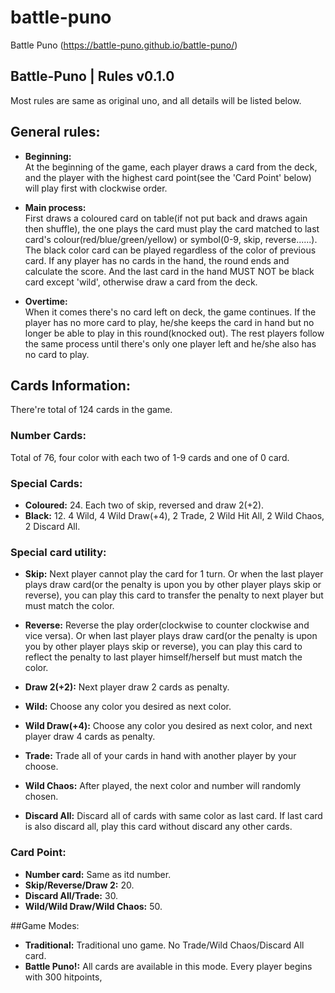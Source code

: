 # battle-puno
Battle Puno (https://battle-puno.github.io/battle-puno/)


## Battle-Puno | Rules v0.1.0

Most rules are same as original uno, and all details will be listed below.


## General rules:
  - **Beginning:**<br>
  At the beginning of the game, each player draws a card from the deck, and the player with the highest card point(see the 'Card Point' below) will play first with clockwise order. 
  
  - **Main process:**<br>
  First draws a coloured card on table(if not put back and draws again then shuffle), the one plays the card must play the card matched to last card's colour(red/blue/green/yellow) or symbol(0-9, skip, reverse......). The black color card can be played regardless of the color of previous card.
  If any player has no cards in the hand, the round ends and calculate the score. And the last card in the hand MUST NOT be black card except 'wild', otherwise draw a card from the deck.
  
  - **Overtime:**<br>
  When it comes there's no card left on deck, the game continues. If the player has no more card to play, he/she keeps the card in hand but no longer be able to play in this round(knocked out). The rest players follow the same process until there's only one player left and he/she also has no card to play.


## Cards Information:
There're total of 124 cards in the game.

### Number Cards:
Total of 76, four color with each two of 1-9 cards and one of 0 card.

### Special Cards:
  - **Coloured:** 24. Each two of skip, reversed and draw 2(+2).<br>
  - **Black:** 12. 4 Wild, 4 Wild Draw(+4), 2 Trade, 2 Wild Hit All, 2 Wild Chaos, 2 Discard All.

### Special card utility:
  - **Skip:** Next player cannot play the card for 1 turn. Or when the last player plays draw card(or the penalty is upon you by other player plays skip or reverse), you can play this card to transfer the penalty to next player but must match the color.
  
  - **Reverse:** Reverse the play order(clockwise to counter clockwise and vice versa). Or when last player plays draw card(or the penalty is upon you by other player plays skip or reverse), you can play this card to reflect the penalty to last player himself/herself but must match the color.
  
  - **Draw 2(+2):** Next player draw 2 cards as penalty.<br>
  - **Wild:** Choose any color you desired as next color.<br>
  - **Wild Draw(+4):** Choose any color you desired as next color, and next player draw 4 cards as penalty.<br>
  - **Trade:** Trade all of your cards in hand with another player by your choose.
  - **Wild Chaos:** After played, the next color and number will randomly chosen.
  - **Discard All:** Discard all of cards with same color as last card. If last card is also discard all, play this card without discard any other cards.

### Card Point:
  - **Number card:** Same as itd number.<br>
  - **Skip/Reverse/Draw 2:** 20.<br>
  - **Discard All/Trade:** 30.<br>
  - **Wild/Wild Draw/Wild Chaos:** 50.<br>

##Game Modes:
  - **Traditional:** Traditional uno game. No Trade/Wild Chaos/Discard All card.
  - **Battle Puno!:**
  All cards are available in this mode. Every player begins with 300 hitpoints, 
